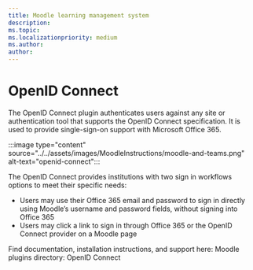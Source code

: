 ```yaml
---
title: Moodle learning management system
description: 
ms.topic: 
ms.localizationpriority: medium
ms.author: 
author: 
---
```


# OpenID Connect

The OpenID Connect plugin authenticates users against any site or authentication tool that supports the OpenID Connect specification. It is used to provide single-sign-on support with Microsoft Office 365. 

:::image type="content" source="../../assets/images/MoodleInstructions/moodle-and-teams.png" alt-text="openid-connect":::

The OpenID Connect provides institutions with two sign in workflows options to meet their specific needs: 

* Users may use their Office 365 email and password to sign in directly using Moodle’s username and password fields, without signing into Office 365
* Users may click a link to sign in through Office 365 or the OpenID Connect provider on a Moodle page 

Find documentation, installation instructions, and support here:
Moodle plugins directory: OpenID Connect

